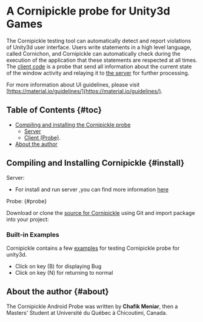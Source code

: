 A Cornipickle probe for Unity3d Games
============================================

The Cornipickle testing tool can automatically detect and report violations of 
Unity3d user interface. Users write statements in a high level language,
called Cornichon, and Cornipickle can automatically check during the execution of 
the application that these statements are respected at all times.
The [client code](https://github.com/chafdev/cornipickle-unity3d-probe/tree/master) is a probe  that send all information about 
the current state of the window activity and relaying it to 
[the server](https://github.com/chafdev/cornipickle/commits/master) for further processing.

For more information about UI guidelines, please visit
[https://material.io/guidelines/](https://material.io/guidelines/).

Table of Contents                                                    {#toc}
-----------------

- [Compiling and installing the Cornipickle probe](#install)
    - [Server](https://github.com/chafdev/cornipickle/)
    - [Client (Probe)](https://github.com/chafdev/cornipickle-unity3d-probe/tree/package).
- [About the author](#about)

Compiling and Installing Cornipickle                             {#install}
------------------------------------

Server: 

- For install and run server ,you can find more information
  [here](https://github.com/liflab/cornipickle) 

Probe:                                                             {#probe}
   
Download or clone the [source for Cornipickle](https://github.com/chafdev/cornipickle-unity3d-probe/tree/package)  using Git and import package into your project:

 

### Built-in Examples

Cornipickle contains a few [examples](https://github.com/chafdev/cornipickle-unity3d-probe/tree/examples) for testing Cornipickle probe for unity3d. 

- Click on key (B) for displaying Bug
- Click on key (N) for returning to normal


About the author                                                   {#about}
----------------
The Cornipickle Android Probe was written by **Chafik Meniar**,
then a Masters' Student at Université du Québec à Chicoutimi, Canada.
